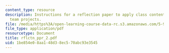```yaml
---
content_type: resource
description: Instructions for a reflection paper to apply class content to developing
  team projects.
file: /media/https%3A/open-learning-course-data-rc.s3.amazonaws.com/5-92-energy-environment-and-society-spring-2007/1be854e08aa148d38ec570abc93e3545_rflctn_ppr_2.pdf
file_type: application/pdf
resourcetype: Document
title: rflctn_ppr_2.pdf
uid: 1be854e0-8aa1-48d3-8ec5-70abc93e3545
---
```

